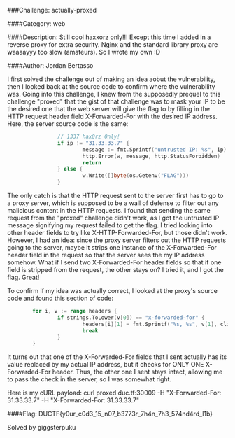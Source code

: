 ###Challenge: actually-proxed

####Category: web

####Description: Still cool haxxorz only!!! Except this time I added in a reverse proxy for extra security. Nginx and the standard library proxy are waaaayyy too slow (amateurs). So I wrote my own :D

####Author: Jordan Bertasso

I first solved the challenge out of making an idea aobut the vulnerability, then I looked back at the source code to confirm where the vulnerability was. Going into this challenge, I knew from the supposedly prequel to this challenge "proxed" that the gist of that challenge was to mask your IP to be the desired one that the web server will give the flag to by filling in the HTTP request header field X-Forwarded-For with the desired IP address. Here, the server source code is the same:

```go
                // 1337 hax0rz 0nly!
                if ip != "31.33.33.7" {
                        message := fmt.Sprintf("untrusted IP: %s", ip)
                        http.Error(w, message, http.StatusForbidden)
                        return
                } else {
                        w.Write([]byte(os.Getenv("FLAG")))
                }
```

The only catch is that the HTTP request sent to the server first has to go to a proxy server, which is supposed to be a wall of defense to filter out any malicious content in the HTTP requests. I found that sending the same request from the "proxed" challenge didn't work, as I got the untrusted IP message signifying my request failed to get the flag. I tried looking into other header fields to try like X-HTTP-Forwarded-For, but those didn't work. However, I had an idea: since the proxy server filters out the HTTP requests going to the server, maybe it strips one instance of the X-Forwarded-For header field in the request so that the server sees the my IP address somehow. What if I send two X-Forwarded-For header fields so that if one field is stripped from the request, the other stays on? I tried it, and I got the flag. Great!

To confirm if my idea was actually correct, I looked at the proxy's source code and found this section of code:

```go
        for i, v := range headers {
                if strings.ToLower(v[0]) == "x-forwarded-for" {
                        headers[i][1] = fmt.Sprintf("%s, %s", v[1], clientIP)
                        break
                }
        }
```

It turns out that one of the X-Forwarded-For fields that I sent actually has its value replaced by my actual IP address, but it checks for ONLY ONE X-Forwarded-For header. Thus, the other one I sent stays intact, allowing me to pass the check in the server, so I was somewhat right.

Here is my cURL payload: curl proxed.duc.tf:30009 -H "X-Forwarded-For: 31.33.33.7" -H "X-Forwarded-For: 31.33.33.7"

####Flag: DUCTF{y0ur_c0d3_15_n07_b3773r_7h4n_7h3_574nd4rd_l1b}

Solved by giggsterpuku
